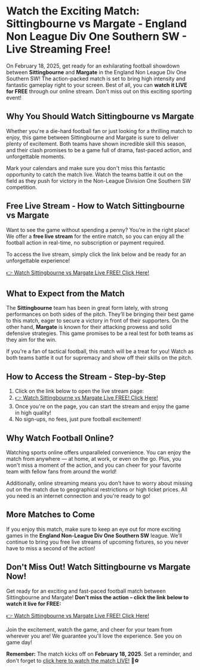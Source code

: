 # Watch the Exciting Match: Sittingbourne vs Margate - England Non League Div One Southern SW - Live Streaming Free!

On February 18, 2025, get ready for an exhilarating football showdown between **Sittingbourne** and **Margate** in the England Non League Div One Southern SW! The action-packed match is set to bring high intensity and fantastic gameplay right to your screen. Best of all, you can **watch it LIVE for FREE** through our online stream. Don't miss out on this exciting sporting event!

## Why You Should Watch Sittingbourne vs Margate

Whether you're a die-hard football fan or just looking for a thrilling match to enjoy, this game between Sittingbourne and Margate is sure to deliver plenty of excitement. Both teams have shown incredible skill this season, and their clash promises to be a game full of drama, fast-paced action, and unforgettable moments.

Mark your calendars and make sure you don't miss this fantastic opportunity to catch the match live. Watch the teams battle it out on the field as they push for victory in the Non-League Division One Southern SW competition.

## Free Live Stream - How to Watch Sittingbourne vs Margate

Want to see the game without spending a penny? You're in the right place! We offer a **free live stream** for the entire match, so you can enjoy all the football action in real-time, no subscription or payment required.

To access the live stream, simply click the link below and be ready for an unforgettable experience!

[👉 Watch Sittingbourne vs Margate Live FREE! Click Here!](https://tinyurl.com/livestreamfreeo?st=Sittingbourne+vs+Margate&si=gh)

## What to Expect from the Match

The **Sittingbourne** team has been in great form lately, with strong performances on both sides of the pitch. They’ll be bringing their best game to this match, eager to secure a victory in front of their supporters. On the other hand, **Margate** is known for their attacking prowess and solid defensive strategies. This game promises to be a real test for both teams as they aim for the win.

If you're a fan of tactical football, this match will be a treat for you! Watch as both teams battle it out for supremacy and show off their skills on the pitch.

## How to Access the Stream - Step-by-Step

1. Click on the link below to open the live stream page:
2. [👉 Watch Sittingbourne vs Margate Live FREE! Click Here!](https://tinyurl.com/livestreamfreeo?st=Sittingbourne+vs+Margate&si=gh)
3. Once you're on the page, you can start the stream and enjoy the game in high quality!
4. No sign-ups, no fees, just pure football excitement!

## Why Watch Football Online?

Watching sports online offers unparalleled convenience. You can enjoy the match from anywhere — at home, at work, or even on the go. Plus, you won't miss a moment of the action, and you can cheer for your favorite team with fellow fans from around the world!

Additionally, online streaming means you don’t have to worry about missing out on the match due to geographical restrictions or high ticket prices. All you need is an internet connection and you're ready to go!

## More Matches to Come

If you enjoy this match, make sure to keep an eye out for more exciting games in the **England Non-League Div One Southern SW** league. We’ll continue to bring you free live streams of upcoming fixtures, so you never have to miss a second of the action!

## Don't Miss Out! Watch Sittingbourne vs Margate Now!

Get ready for an exciting and fast-paced football match between Sittingbourne and Margate! **Don't miss the action – click the link below to watch it live for FREE:**

[👉 Watch Sittingbourne vs Margate Live FREE! Click Here!](https://tinyurl.com/livestreamfreeo?st=Sittingbourne+vs+Margate&si=gh)

Join the excitement, watch the game, and cheer for your team from wherever you are! We guarantee you'll love the experience. See you on game day!

**Remember:** The match kicks off on **February 18, 2025**. Set a reminder, and don't forget to [click here to watch the match LIVE!](https://tinyurl.com/livestreamfreeo?st=Sittingbourne+vs+Margate&si=gh) 🎉⚽
